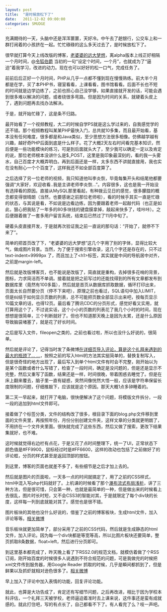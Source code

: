 ```yaml
---
layout: post
title:  "是时候放松下了"
date:   2011-12-02 09:00:00
categories: SMUDGE
---
```


充满期待的一天，头脑中还是浑浑噩噩，天好冷。中午去了趟银行，公交车上和一群打闹着的小孩挤在一起。忙忙碌碌的这么多天过去了，是时候放松下了。



很早就打算今天上线改版的博客，<a href="http://www.zhangshibing.com">老婆婆的远大梦想</a>，离alpha版本上线正好相隔一个月时间，@<a href="http://weibo.com/yuyige" target="_blank">令狐伯爵</a> 当初的一句“设定个时间，一个月”，也就成为了“逼迫”着我学习，改进的动力。现在也可以好好的松一口气，完成任务了。



前前后后正好一个月时间，PHP从几乎一点都不懂到现在慢慢熟练。前大半个月都是在学，买了本PHP书，寝室看看，上课看看，图书馆看看。后面不长也不短的时间就是边学边练了，之前也担心自己没学够，如果直接就开发的话，可能会遇到很多难以解决的问题，或者绕很多弯路。但是因为时间的关系，就硬着头皮上了，遇到问题再去找办法解决。



于是，就开始忙碌了，这是条不归路。



最开始看了一个视频教程，大二的时候自学PS就是这么学过来的，自我感觉学的还不错。那个视频教程叫某某PHP最快入门，总共就10多集，而且最开始看，基本没有任何难度，很多都是和Java类似，至少思想方法很多相像。仿佛越学越有兴趣，越好奇PHP后面到底是什么样子。花了大概2天左右时间看完基本知识，然后便是一些功能模块的练习，可是到后面就头大了，至少我可以确定一定以及肯定的说，那位老师根本没讲什么是$_POST，这里是我印象最深刻的，看的我一头雾水，自己百度才大概弄明白。再到后面还是一样，太多东西不讲就直接用，我也实在没有耐心一个个百度了，这样我还不如全部百度算了。



之后选择了另一位老师的视频，我只知道他叫李炎恢，毕竟每集开头和结尾他都要强调“大家好，欢迎收看..我是主讲老师李炎恢...”。内容很多，这也是我一开始没有选择看的原因。直接从MySQL那里看起，有种拨云见日的感觉，很多朦胧的概念都变得很晴朗（当然，也要感谢之前那位老师啦），看的时候手其实一直是忙碌的状态，与其说是看，不如说是边看边练，因为要跟着老师一起敲代码（也正是如此，狠心把我贴了一年多的80多块钱的键盘膜拿掉，敲起来快多了，哇咔咔）。之后便跟着做了一套多用户留言系统，结束后已然过了11月中旬了。



硬着头皮直接开发，于是就再次验证我之前一直说的那句话：“开始了，就停不下来了”。



简单的把首页改了下，“老婆婆的远大梦想”这几个字用了别的字体，显得比较大气，做成图片背景。当然，为了便于搜索引擎收录，这几个字还是存在的，只不过 text-indent=9999px 了，而且加上了&lt;h1&gt;标签，其实就是中间的导航居中对齐，之前是margin-left。



然后就是改版博客页，也不能说是改版了，简直就是重构，去掉很多花哨的背景，图标，力求简洁而不单调。接着就是把之前写过的还能找得到的所有文章都发布到数据库里（竟然有100多篇），然后就是首页从数据库抓取数据，循环打印出来，页面太长自然要分页（停不下来吧），原理之前也看过，SQL语句中加入LIMIT，但是纠结于如何显示页数的列表，总不可能把页数全部显示出来吧，按每页显示10篇文章的话，也得12页。最后看了腾讯CDC的分页形式，感觉好看又实用，就打算用这个了，不过说实话，这个小小的页数的列表花了我几个小时的时间，现在想想是很简单，三个判断就好了。但也不知道那天晚上是因为太累，还是什么原因导致脑袋堵塞了，就是花了好长时间。



之后是写入文件，fileopen之类的，之前也看过啦，所以也没什么好说的，很简单。



然后就是评论了，记得当时发了条微博<a href="http://weibo.com/2005321383/xz79PdPT5" target="_blank">在详细页导入评论，算是这个礼拜来遇到的最大的瓶颈了... ...</a>，按照之前的写入html的方法其实挺简单的，替换复制写入，但是很奇怪的地方出现了，最后写入到单个html文件有时会不完整，刚开始以为是某个函数或者什么写错了，检查了一段时间，确定是没问题的，但是还是显示不完整，然后又重写了函数，结果还是一样，时间很晚，带着困惑去睡觉了。但是在床上翻来覆去，脑子里一直有疑惑，突然间像恍然大悟一般，应该是字符串保留长度限制的问题，仔细推敲下，应该就是这个原因。那天大概1点多钟睡着的。



第二天一早起来，就打开了电脑，很快便解决了这个问题，将模版文件拆分，一段一段的追加到html文件即可。



接着做了个标签分类，文件的结构改了很多，根目录下面的blog.php文件移到里面的文件夹里，再按照年份，月份分别创建文件夹，这样文章的分类就更明朗了，不用挤在一个文件夹里面。很快就完成了这些东西，然后又做了搜索，更改下结果集就好，也不难。



这时候就觉得右边栏有点花，于是又花了点时间整理下，统一了UI，正常状态下颜色值是#FF9900，鼠标经过时是#FF6600，这样的改动也包括了之前做好了的评论框，分页的样式甚至是返回顶部的按钮。



到这里，博客的页面也就差不多了，有些细节是之后才加上去的。

然后就是图片的页面啦，一天多一点的时间就搞定了，用了之前的CSS样式，html中混入写php代码就好了。上机课的时候看了那个<a href="http://ued.taobao.com/blog/2011/09/14/waterfall/" target="_blank">瀑布流式布局浅析</a>，讲了三种方法，但是很可惜，只会第一种，也就是最简单的一种，但是做出来的时候看上去很乱，图片时长时短，又不会CSS3的智能对其，于是就限定了每个div块的长度，这样每一列到底就能对其了。感觉也是很不错。



图片板块的其他也没什么好说的，借鉴了之前的博客板块，生成html文件，加入评论等等。<a href="http://weibo.com/2005321383/xzKL6EZoI" target="_blank">相关微博</a>



音乐板块就更加简单了，部分采用了之前的CSS代码，然后就是生成静态的html文件，加入评论。因为每一个div块都是等宽等高，所以比图片板块还要简单，整页抓取8条数据，float=left，然后进行分页即可。



到这里基本都完成了，昨天晚上看了下RSS2.0的规范文档，就模仿着做了个RSS订阅，刚开始百度的时候很多人说遇到不符合规范的问题，可是我做完的时候把xml文件传到服务器，用Google Reader 抓取的时候，几乎是瞬间都抓到了，但是鲜果以及抓虾就相对逊色很多了。<a href="http://weibo.com/2005321383/xA2SJ0xeE" target="_blank">相关微博</a>



早上加入了评论中加入表情的功能，回复评论功能。



就此，也算是大功告成了，肯定还有写细节问题，之后再改进，相比于因为学校本科评估，一个礼拜三天被学校，老师逼迫着准时去上课来说，这件事还是蛮有成就感的。就此打住吧，写的有点长了，自己都看不下了。有人看完了么？吱一声吧。

